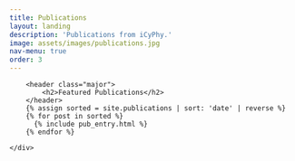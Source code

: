 ```yaml
---
title: Publications
layout: landing
description: 'Publications from iCyPhy.'
image: assets/images/publications.jpg
nav-menu: true
order: 3
---
```


<div class="main">
	<div class="inner">

		<header class="major">
			<h2>Featured Publications</h2>
		</header>
		{% assign sorted = site.publications | sort: 'date' | reverse %}
		{% for post in sorted %}
		  {% include pub_entry.html %}
		{% endfor %}

	</div>
</div>
